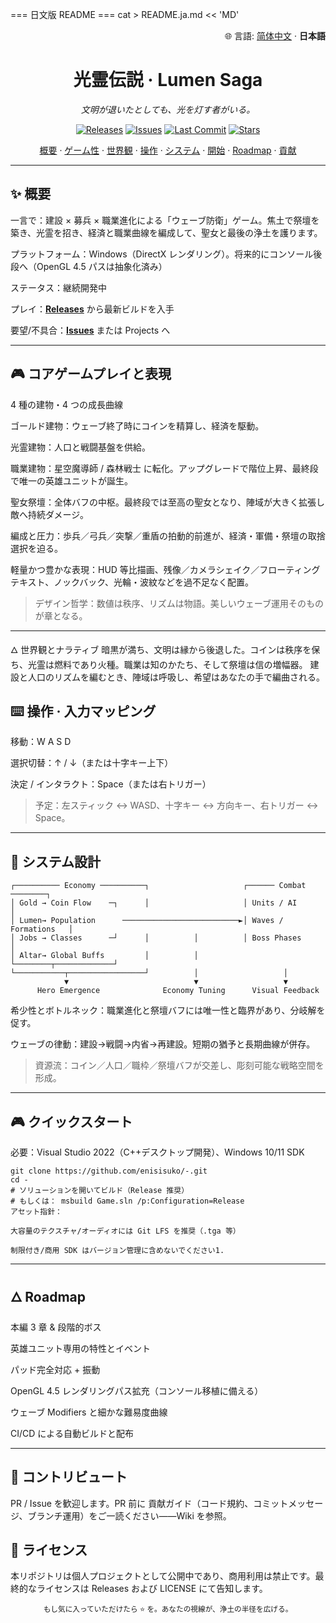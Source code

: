 
=== 日文版 README ===
cat > README.ja.md << 'MD'

<!-- lang switch -->



<!-- lang switch --> <p align="right">🌐 言語: <a href="./README.md">简体中文</a> · <b>日本語</b></p> <!-- hero --> <h1 align="center">光霊伝説 · Lumen Saga</h1> <p align="center"><em>文明が退いたとしても、光を灯す者がいる。</em></p> <p align="center"> <a href="../../releases"><img alt="Releases" src="https://img.shields.io/badge/download-releases-3b82f6"></a> <a href="../../issues"><img alt="Issues" src="https://img.shields.io/github/issues/enisisuko/-"></a> <a href="../../commits"><img alt="Last Commit" src="https://img.shields.io/github/last-commit/enisisuko/-"></a> <a href="../../stargazers"><img alt="Stars" src="https://img.shields.io/github/stars/enisisuko/-?style=social"></a> </p> <p align="center"> <a href="#-概要">概要</a> · <a href="#-コアゲームプレイと表現">ゲーム性</a> · <a href="#-世界観とナラティブ">世界観</a> · <a href="#-操作--入力マッピング">操作</a> · <a href="#-システム設計">システム</a> · <a href="#-クイックスタート">開始</a> · <a href="#-roadmap">Roadmap</a> · <a href="#-コントリビュート">貢献</a> </p>

---

## ✨ 概要
一言で：建設 × 募兵 × 職業進化による「ウェーブ防衛」ゲーム。焦土で祭壇を築き、光霊を招き、経済と職業曲線を編成して、聖女と最後の浄土を護ります。

プラットフォーム：Windows（DirectX レンダリング）。将来的にコンソール後段へ（OpenGL 4.5 パスは抽象化済み）

ステータス：継続開発中

プレイ：**[Releases](../../releases)** から最新ビルドを入手

要望/不具合：**[Issues](../../Issues)** または Projects へ


---


## 🎮 コアゲームプレイと表現
4 種の建物・4 つの成長曲線

ゴールド建物：ウェーブ終了時にコインを精算し、経済を駆動。

   光霊建物：人口と戦闘基盤を供給。

   職業建物：星空魔導師 / 森林戦士 に転化。アップグレードで階位上昇、最終段で唯一の英雄ユニットが誕生。

   聖女祭壇：全体バフの中枢。最終段では至高の聖女となり、陣域が大きく拡張し敵へ持続ダメージ。

編成と圧力：歩兵／弓兵／突撃／重盾の拍動的前進が、経済・軍備・祭壇の取捨選択を迫る。

軽量かつ豊かな表現：HUD 等比描画、残像／カメラシェイク／フローティングテキスト、ノックバック、光輪・波紋などを過不足なく配置。

>  デザイン哲学：数値は秩序、リズムは物語。美しいウェーブ運用そのものが章となる。

---



🜂 世界観とナラティブ
暗黒が満ち、文明は縁から後退した。コインは秩序を保ち、光霊は燃料であり火種。職業は知のかたち、そして祭壇は信の増幅器。
建設と人口のリズムを編むとき、陣域は呼吸し、希望はあなたの手で編曲される。

## ⌨️ 操作 · 入力マッピング
移動：W A S D

選択切替：↑ / ↓（または十字キー上下）

決定 / インタラクト：Space（または右トリガー）

> 予定：左スティック ↔ WASD、十字キー ↔ 方向キー、右トリガー ↔ Space。


---



## 🧩 システム設計
```
┌────────── Economy ──────────┐                     ┌────── Combat ────────┐
│ Gold → Coin Flow    ─┐      │                     │ Units / AI           │
│ Lumen→ Population      ──────────────────────────►│ Waves / Formations   │
│ Jobs → Classes      ─┘      │          │          │ Boss Phases          │
│ Altar→ Global Buffs         │          │          └────────┬─────────────┘
└───────────┬─────────────────┘          │                   │
            ▼                            ▼                   ▼
      Hero Emergence              Economy Tuning      Visual Feedback
```
希少性とボトルネック：職業進化と祭壇バフには唯一性と臨界があり、分岐解を促す。

ウェーブの律動：建設→戦闘→内省→再建設。短期の猶予と長期曲線が併存。

> 資源流：コイン／人口／職枠／祭壇バフが交差し、彫刻可能な戦略空間を形成。


---


## 🎮 クイックスタート
必要：Visual Studio 2022（C++デスクトップ開発）、Windows 10/11 SDK

```
git clone https://github.com/enisisuko/-.git
cd -
# ソリューションを開いてビルド（Release 推奨）
# もしくは： msbuild Game.sln /p:Configuration=Release
アセット指針：

大容量のテクスチャ/オーディオには Git LFS を推奨（.tga 等）

制限付き/商用 SDK はバージョン管理に含めないでください1.
```

---



## 🜂  Roadmap
 本編 3 章 & 段階的ボス

 英雄ユニット専用の特性とイベント

 パッド完全対応 + 振動

 OpenGL 4.5 レンダリングパス拡充（コンソール移植に備える）

 ウェーブ Modifiers と細かな難易度曲線

 CI/CD による自動ビルドと配布


---


## 🤝 コントリビュート
PR / Issue を歓迎します。PR 前に 貢献ガイド（コード規約、コミットメッセージ、ブランチ運用）をご一読ください——Wiki を参照。

## 📝 ライセンス
本リポジトリは個人プロジェクトとして公開中であり、商用利用は禁止です。最終的なライセンスは Releases および LICENSE にて告知します。



<p align="center"> <sub>もし気に入っていただけたら ⭐ を。あなたの視線が、浄土の半径を広げる。</sub> </p>

